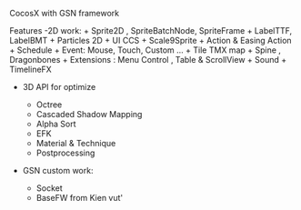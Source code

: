 CocosX with GSN framework

Features
-2D work:
	+ Sprite2D , SpriteBatchNode, SpriteFrame
	+ LabelTTF, LabelBMT
	+ Particles 2D
	+ UI CCS
	+ Scale9Sprite
	+ Action & Easing Action
	+ Schedule
	+ Event: Mouse, Touch, Custom ...
	+ Tile TMX map
	+ Spine , Dragonbones
	+ Extensions : Menu Control , Table & ScrollView
	+ Sound
	+ TimelineFX
	
- 3D API for optimize
	+ Octree
	+ Cascaded Shadow Mapping
	+ Alpha Sort
	+ EFK
	+ Material & Technique
	+ Postprocessing
	
- GSN custom work:
	+ Socket
	+ BaseFW from Kien vut'
	